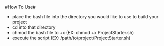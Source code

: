 #How To Use#
* place the bash file into the directory you would like to use to build your project
* cd into that directory
* chmod the bash file to +x (EX: chmod +x ProjectStarter.sh)
* execute the script (EX: /path/to/project/ProjectStarter.sh)